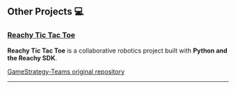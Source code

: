 <!--
**KatinkaMeer/KatinkaMeer** is a ✨ _special_ ✨ repository because its `README.md` (this file) appears on your GitHub profile.

Here are some ideas to get you started:

- 🔭 I’m currently working on ...
- 🌱 I’m currently learning ...
- 👯 I’m looking to collaborate on ...
- 🤔 I’m looking for help with ...
- 💬 Ask me about ...
- 📫 How to reach me: ...
- ⚡ Fun fact: ...


# Hi there, I'm Katinka! 🚀
-->

## Other Projects 💻
### [Reachy Tic Tac Toe](https://github.com/navesaurus/Reachy_tictactoe)

**Reachy Tic Tac Toe** is a collaborative robotics project built with **Python and the Reachy SDK**.

[GameStrategy-Teams original repository](https://github.com/navesaurus/Reachy_tictactoe)

---


